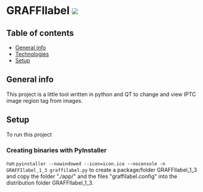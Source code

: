 # GRAFFIlabel  ![ ](/app/icon.ico)

## Table of contents
* [General info](#general-info)
* [Technologies](#technologies)
* [Setup](#setup)

## General info
This project is a little tool written in python and QT to change and view IPTC image region tag from images.
		
## Setup
To run this project

### Creating binaries with PyInstaller
run ```pyinstaller --nowindowed --icon=icon.ico --noconsole -n GRAFFIlabel_1_3 graffilabel.py``` to create a package/folder GRAFFIlabel_1_3 and copy the folder "./app/" and the files "graffilabel.config" into the distribution folder GRAFFIlabel_1_3.
